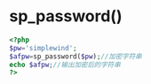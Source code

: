 # sp_password()

```php
<?php
$pw='simplewind';
$afpw=sp_password($pw);//加密字符串
echo $afpw;//输出加密后的字符串
?>
```